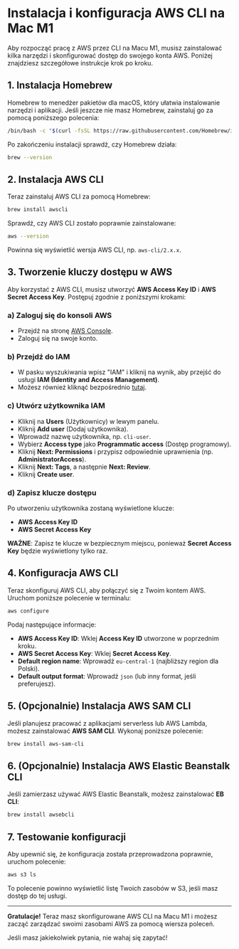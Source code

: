 
# Instalacja i konfiguracja AWS CLI na Mac M1

Aby rozpocząć pracę z AWS przez CLI na Macu M1, musisz zainstalować kilka narzędzi i skonfigurować dostęp do swojego konta AWS. Poniżej znajdziesz szczegółowe instrukcje krok po kroku.

## 1. Instalacja Homebrew

Homebrew to menedżer pakietów dla macOS, który ułatwia instalowanie narzędzi i aplikacji. Jeśli jeszcze nie masz Homebrew, zainstaluj go za pomocą poniższego polecenia:

```bash
/bin/bash -c "$(curl -fsSL https://raw.githubusercontent.com/Homebrew/install/HEAD/install.sh)"
```

Po zakończeniu instalacji sprawdź, czy Homebrew działa:

```bash
brew --version
```

## 2. Instalacja AWS CLI

Teraz zainstaluj AWS CLI za pomocą Homebrew:

```bash
brew install awscli
```

Sprawdź, czy AWS CLI zostało poprawnie zainstalowane:

```bash
aws --version
```

Powinna się wyświetlić wersja AWS CLI, np. `aws-cli/2.x.x`.

## 3. Tworzenie kluczy dostępu w AWS

Aby korzystać z AWS CLI, musisz utworzyć **AWS Access Key ID** i **AWS Secret Access Key**. Postępuj zgodnie z poniższymi krokami:

### a) Zaloguj się do konsoli AWS
- Przejdź na stronę [AWS Console](https://aws.amazon.com/console/).
- Zaloguj się na swoje konto.

### b) Przejdź do IAM
- W pasku wyszukiwania wpisz "IAM" i kliknij na wynik, aby przejść do usługi **IAM (Identity and Access Management)**.
- Możesz również kliknąć bezpośrednio [tutaj](https://console.aws.amazon.com/iam/).

### c) Utwórz użytkownika IAM
- Kliknij na **Users** (Użytkownicy) w lewym panelu.
- Kliknij **Add user** (Dodaj użytkownika).
- Wprowadź nazwę użytkownika, np. `cli-user`.
- Wybierz **Access type** jako **Programmatic access** (Dostęp programowy).
- Kliknij **Next: Permissions** i przypisz odpowiednie uprawnienia (np. **AdministratorAccess**).
- Kliknij **Next: Tags**, a następnie **Next: Review**.
- Kliknij **Create user**.

### d) Zapisz klucze dostępu
Po utworzeniu użytkownika zostaną wyświetlone klucze:
- **AWS Access Key ID**
- **AWS Secret Access Key**

**WAŻNE**: Zapisz te klucze w bezpiecznym miejscu, ponieważ **Secret Access Key** będzie wyświetlony tylko raz.

## 4. Konfiguracja AWS CLI

Teraz skonfiguruj AWS CLI, aby połączyć się z Twoim kontem AWS. Uruchom poniższe polecenie w terminalu:

```bash
aws configure
```

Podaj następujące informacje:

- **AWS Access Key ID**: Wklej **Access Key ID** utworzone w poprzednim kroku.
- **AWS Secret Access Key**: Wklej **Secret Access Key**.
- **Default region name**: Wprowadź `eu-central-1` (najbliższy region dla Polski).
- **Default output format**: Wprowadź `json` (lub inny format, jeśli preferujesz).

## 5. (Opcjonalnie) Instalacja AWS SAM CLI

Jeśli planujesz pracować z aplikacjami serverless lub AWS Lambda, możesz zainstalować **AWS SAM CLI**. Wykonaj poniższe polecenie:

```bash
brew install aws-sam-cli
```

## 6. (Opcjonalnie) Instalacja AWS Elastic Beanstalk CLI

Jeśli zamierzasz używać AWS Elastic Beanstalk, możesz zainstalować **EB CLI**:

```bash
brew install awsebcli
```

## 7. Testowanie konfiguracji

Aby upewnić się, że konfiguracja została przeprowadzona poprawnie, uruchom polecenie:

```bash
aws s3 ls
```

To polecenie powinno wyświetlić listę Twoich zasobów w S3, jeśli masz dostęp do tej usługi.

---

**Gratulacje!** Teraz masz skonfigurowane AWS CLI na Macu M1 i możesz zacząć zarządzać swoimi zasobami AWS za pomocą wiersza poleceń.

Jeśli masz jakiekolwiek pytania, nie wahaj się zapytać!
